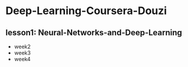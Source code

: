 # Deep-Learning-Coursera-Douzi
## lesson1: Neural-Networks-and-Deep-Learning
- week2
- week3
- week4
